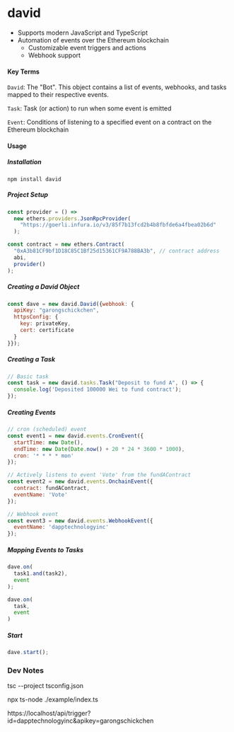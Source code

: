 # david

- Supports modern JavaScript and TypeScript
- Automation of events over the Ethereum blockchain
  - Customizable event triggers and actions
  - Webhook support



#### Key Terms

`David`: The "Bot". This object contains a list of events, webhooks, and tasks mapped to their respective events.

`Task`: Task (or action) to run when some event is emitted

`Event`: Conditions of listening to a specified event on a contract on the Ethereum blockchain



#### Usage

##### Installation

```
npm install david
```

##### Project Setup

```js
const provider = () =>
  new ethers.providers.JsonRpcProvider(
    "https://goerli.infura.io/v3/85f7b13fcd2b4b8fbfde6a4fbea02b6d"
  );

const contract = new ethers.Contract(
  "0xA3b81CF9bf1D18C85C1Bf25d15361CF9A788BA3b", // contract address
  abi, 
  provider()
);
```

##### Creating a David Object

```js
const dave = new david.David({webhook: {
  apiKey: "garongschickchen",
  httpsConfig: {
    key: privateKey,
    cert: certificate
  }
}});
```

##### Creating a Task

```js
// Basic task
const task = new david.tasks.Task("Deposit to fund A", () => {
  console.log('Deposited 100000 Wei to fund contract');
});
```

##### Creating Events

```js
// cron (scheduled) event
const event1 = new david.events.CronEvent({
  startTime: new Date(), 
  endTime: new Date(Date.now() + 20 * 24 * 3600 * 1000), 
  cron: '* * * * mon'
});

// Actively listens to event 'Vote' from the fundAContract
const event2 = new david.events.OnchainEvent({
  contract: fundAContract,
  eventName: 'Vote'
});

// Webhook event
const event3 = new david.events.WebhookEvent({
  eventName: 'dapptechnologyinc'
});
```

##### Mapping Events to Tasks

```ts
dave.on(
  task1.and(task2),
  event
);

dave.on(
  task,
  event
)
```

##### Start

```js
dave.start();
```



### Dev Notes

tsc --project tsconfig.json

npx ts-node ./example/index.ts

https://localhost/api/trigger?id=dapptechnologyinc&apikey=garongschickchen
